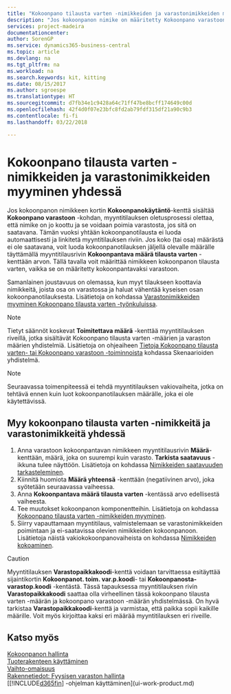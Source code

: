 ```yaml
---
title: "Kokoonpano tilausta varten -nimikkeiden ja varastonimikkeiden myyminen yhdessä | Microsoft Docs"
description: "Jos kokoonpanon nimike on määritetty Kokoonpano varastoon -toimintoa varten, myyntitilauksen oletusprosessi olettaa, että nimike on jo koottu ja se voidaan poimia varastosta, jos sitä on saatavana. Mutta jos osa määrästä (tai koko määrä) ei ole saatavilla, voit luoda joustavasti kokoonpanotilauksen jäljellä olevalle määrälle."
services: project-madeira
documentationcenter: 
author: SorenGP
ms.service: dynamics365-business-central
ms.topic: article
ms.devlang: na
ms.tgt_pltfrm: na
ms.workload: na
ms.search.keywords: kit, kitting
ms.date: 08/15/2017
ms.author: sgroespe
ms.translationtype: HT
ms.sourcegitcommit: d7fb34e1c9428a64c71ff47be8bcff174649c00d
ms.openlocfilehash: 42f4d0f07e23bfc8fd2ab79fdf315df21a90c9b3
ms.contentlocale: fi-fi
ms.lasthandoff: 03/22/2018

---
```

# <a name="sell-assemble-to-order-items-and-inventory-items-together"></a>Kokoonpano tilausta varten -nimikkeiden ja varastonimikkeiden myyminen yhdessä
Jos kokoonpanon nimikkeen kortin **Kokoonpanokäytäntö**-kenttä sisältää **Kokoonpano varastoon** -kohdan, myyntitilauksen oletusprosessi olettaa, että nimike on jo koottu ja se voidaan poimia varastosta, jos sitä on saatavana. Tämän vuoksi yhtään kokoonpanotilausta ei luoda automaattisesti ja linkitetä myyntitilauksen riviin. Jos koko (tai osa) määrästä ei ole saatavana, voit luoda kokoonpanotilauksen jäljellä olevalle määrälle täyttämällä myyntitilausrivin **Kokoonpantava määrä tilausta varten** -kenttään arvon. Tällä tavalla voit määrittää nimikkeen kokoonpanon tilausta varten, vaikka se on määritetty kokoonpantavaksi varastoon.  

Samanlainen joustavuus on olemassa, kun myyt tilaukseen koottavia nimikkeitä, joista osa on varastossa ja haluat vähentää kyseisen osan kokoonpanotilauksesta. Lisätietoja on kohdassa [Varastonimikkeiden myyminen Kokoonpano tilausta varten -työnkuluissa](assembly-how-to-sell-inventory-items-in-assemble-to-order-flows.md).  

> [!NOTE]  
>  Tietyt säännöt koskevat **Toimitettava määrä** -kenttää myyntitilauksen riveillä, jotka sisältävät Kokoonpano tilausta varten -määrien ja varaston määrien yhdistelmiä. Lisätietoja on ohjeaiheen [Tietoja Kokoonpano tilausta varten- tai Kokoonpano varastoon -toiminnoista](assembly-assemble-to-order-or-assemble-to-stock.md) kohdassa Skenaarioiden yhdistelmä.  

> [!NOTE]  
>  Seuraavassa toimenpiteessä ei tehdä myyntitilauksen vakiovaiheita, jotka on tehtävä ennen kuin luot kokoonpanotilauksen määrälle, joka ei ole käytettävissä.

## <a name="to-sell-assemble-to-order-items-and-inventory-items-together"></a>Myy kokoonpano tilausta varten -nimikkeitä ja varastonimikkeitä yhdessä  
1.  Anna varastoon kokoonpantavan nimikkeen myyntitilausrivin **Määrä**-kenttään, määrä, joka on suurempi kuin varasto. **Tarkista saatavuus** -ikkuna tulee näyttöön. Lisätietoja on kohdassa [Nimikkeiden saatavuuden tarkasteleminen](inventory-how-availability-overview.md).
2.  Kiinnitä huomiota **Määrä yhteensä** -kenttään (negatiivinen arvo), joka syötetään seuraavassa vaiheessa.  
3.  Anna **Kokoonpantava määrä tilausta varten** -kentässä arvo edellisestä vaiheesta.  
4.  Tee muutokset kokoonpanon komponentteihin. Lisätietoja on kohdassa [Kokoonpano tilausta varten -nimikkeiden myyminen](assembly-how-to-sell-items-assembled-to-order.md).  
5.  Siirry vapauttamaan myyntitilaus, valmistelemaan se varastonimikkeiden poimintaan ja ei-saatavissa olevien nimikkeiden kokoonpanoon. Lisätietoja näistä vakiokokoonpanovaiheista on kohdassa [Nimikkeiden kokoaminen](assembly-how-to-assemble-items.md).  

> [!CAUTION]  
>  Myyntitilauksen **Varastopaikkakoodi**-kenttä voidaan tarvittaessa esitäyttää sijaintikortin **Kokoonpanot. toim. var.p.koodi**- tai **Kokoonpanosta-varastop.koodi** -kentästä. Tässä tapauksessa myyntitilauksen rivin **Varastopaikkakoodi** saattaa olla virheellinen tässä kokoonpano tilausta varten -määrän ja kokoonpano varastoon -määrän yhdistelmässä. On hyvä tarkistaa **Varastopaikkakoodi**-kenttä ja varmistaa, että paikka sopii kaikille määrille. Voit myös kirjoittaa kaksi eri määrää myyntitilauksen eri riveille.  

## <a name="see-also"></a>Katso myös  
[Kokoonpanon hallinta](assembly-assemble-items.md)  
[Tuoterakenteen käyttäminen](inventory-how-work-BOMs.md)  
[Vaihto-omaisuus](inventory-manage-inventory.md)  
[Rakennetiedot: Fyysisen varaston hallinta](design-details-warehouse-management.md)  
[[!INCLUDE[d365fin](includes/d365fin_md.md)] -ohjelman käyttäminen](ui-work-product.md)

